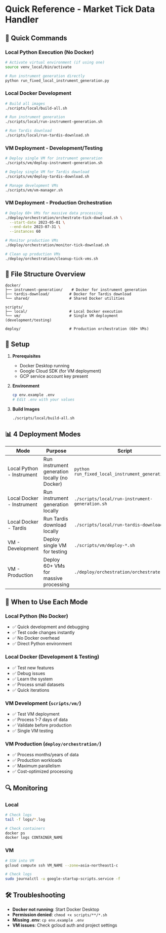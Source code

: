 # Quick Reference - Market Tick Data Handler

## 🚀 Quick Commands

### Local Python Execution (No Docker)
```bash
# Activate virtual environment (if using one)
source venv_local/bin/activate

# Run instrument generation directly
python run_fixed_local_instrument_generation.py
```

### Local Docker Development
```bash
# Build all images
./scripts/local/build-all.sh

# Run instrument generation
./scripts/local/run-instrument-generation.sh

# Run Tardis download
./scripts/local/run-tardis-download.sh
```

### VM Deployment - Development/Testing
```bash
# Deploy single VM for instrument generation
./scripts/vm/deploy-instrument-generation.sh

# Deploy single VM for Tardis download
./scripts/vm/deploy-tardis-download.sh

# Manage development VMs
./scripts/vm/vm-manager.sh
```

### VM Deployment - Production Orchestration
```bash
# Deploy 60+ VMs for massive data processing
./deploy/orchestration/orchestrate-tick-download.sh \
  --start-date 2023-05-01 \
  --end-date 2023-07-31 \
  --instances 60

# Monitor production VMs
./deploy/orchestration/monitor-tick-download.sh

# Clean up production VMs
./deploy/orchestration/cleanup-tick-vms.sh
```

## 📁 File Structure Overview

```
docker/
├── instrument-generation/    # Docker for instrument generation
├── tardis-download/         # Docker for Tardis download
└── shared/                  # Shared Docker utilities

scripts/
├── local/                   # Local Docker execution
└── vm/                      # Single VM deployment (development/testing)

deploy/                      # Production orchestration (60+ VMs)
```

## 🔧 Setup

1. **Prerequisites**
   - Docker Desktop running
   - Google Cloud SDK (for VM deployment)
   - GCP service account key present

2. **Environment**
   ```bash
   cp env.example .env
   # Edit .env with your values
   ```

3. **Build Images**
   ```bash
   ./scripts/local/build-all.sh
   ```

## 📊 4 Deployment Modes

| Mode | Purpose | Script | Scale | Docker |
|------|---------|--------|-------|--------|
| Local Python - Instrument | Run instrument generation locally (no Docker) | `python run_fixed_local_instrument_generation.py` | Local | None |
| Local Docker - Instrument | Run instrument generation locally | `./scripts/local/run-instrument-generation.sh` | Local | `docker/instrument-generation/` |
| Local Docker - Tardis | Run Tardis download locally | `./scripts/local/run-tardis-download.sh` | Local | `docker/tardis-download/` |
| VM - Development | Deploy single VM for testing | `./scripts/vm/deploy-*.sh` | 1 VM | Local builds |
| VM - Production | Deploy 60+ VMs for massive processing | `./deploy/orchestration/orchestrate-*.sh` | 60+ VMs | Artifact Registry |

## 🎯 When to Use Each Mode

### **Local Python** (No Docker)
- ✅ Quick development and debugging
- ✅ Test code changes instantly
- ✅ No Docker overhead
- ✅ Direct Python environment

### **Local Docker** (Development & Testing)
- ✅ Test new features
- ✅ Debug issues
- ✅ Learn the system
- ✅ Process small datasets
- ✅ Quick iterations

### **VM Development** (`scripts/vm/`)
- ✅ Test VM deployment
- ✅ Process 1-7 days of data
- ✅ Validate before production
- ✅ Single VM testing

### **VM Production** (`deploy/orchestration/`)
- ✅ Process months/years of data
- ✅ Production workloads
- ✅ Maximum parallelism
- ✅ Cost-optimized processing

## 🔍 Monitoring

### Local
```bash
# Check logs
tail -f logs/*.log

# Check containers
docker ps
docker logs CONTAINER_NAME
```

### VM
```bash
# SSH into VM
gcloud compute ssh VM_NAME --zone=asia-northeast1-c

# Check logs
sudo journalctl -u google-startup-scripts.service -f
```

## 🛠️ Troubleshooting

- **Docker not running**: Start Docker Desktop
- **Permission denied**: `chmod +x scripts/**/*.sh`
- **Missing .env**: `cp env.example .env`
- **VM issues**: Check gcloud auth and project settings
